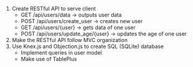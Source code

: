1. Create RESTful API to serve client
    - GET /api/users/data -> outputs user data
    - POST /api/users/create_user -> creates new user
    - GET /api/users/{user} -> gets data of one user
    - POST /api/users/update_age/{user} -> updates the age of one user
2. Make the RESTful API follow MVC organization
3. Use Knex.js and Objection.js to create SQL (SQLite) database
    - Implement queries in user model
    - Make use of TablePlus